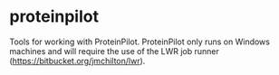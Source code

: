 # proteinpilot

Tools for working with ProteinPilot. ProteinPilot only runs on Windows
machines and will require the use of the LWR job runner
(https://bitbucket.org/jmchilton/lwr).


